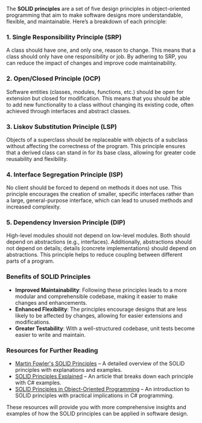 The **SOLID principles** are a set of five design principles in object-oriented programming that aim to make software designs more understandable, flexible, and maintainable. Here’s a breakdown of each principle:

### 1. Single Responsibility Principle (SRP)
A class should have one, and only one, reason to change. This means that a class should only have one responsibility or job. By adhering to SRP, you can reduce the impact of changes and improve code maintainability.

### 2. Open/Closed Principle (OCP)
Software entities (classes, modules, functions, etc.) should be open for extension but closed for modification. This means that you should be able to add new functionality to a class without changing its existing code, often achieved through interfaces and abstract classes.

### 3. Liskov Substitution Principle (LSP)
Objects of a superclass should be replaceable with objects of a subclass without affecting the correctness of the program. This principle ensures that a derived class can stand in for its base class, allowing for greater code reusability and flexibility.

### 4. Interface Segregation Principle (ISP)
No client should be forced to depend on methods it does not use. This principle encourages the creation of smaller, specific interfaces rather than a large, general-purpose interface, which can lead to unused methods and increased complexity.

### 5. Dependency Inversion Principle (DIP)
High-level modules should not depend on low-level modules. Both should depend on abstractions (e.g., interfaces). Additionally, abstractions should not depend on details; details (concrete implementations) should depend on abstractions. This principle helps to reduce coupling between different parts of a program.

### Benefits of SOLID Principles
- **Improved Maintainability**: Following these principles leads to a more modular and comprehensible codebase, making it easier to make changes and enhancements.
- **Enhanced Flexibility**: The principles encourage designs that are less likely to be affected by changes, allowing for easier extensions and modifications.
- **Greater Testability**: With a well-structured codebase, unit tests become easier to write and maintain.

### Resources for Further Reading
- [Martin Fowler's SOLID Principles](https://martinfowler.com/articles/solid.html) – A detailed overview of the SOLID principles with explanations and examples.
- [SOLID Principles Explained](https://www.codeproject.com/Articles/1251148/SOLID-Principles-in-C-Sharp) – An article that breaks down each principle with C# examples.
- [SOLID Principles in Object-Oriented Programming](https://www.tutorialsteacher.com/csharp/solid-principles) – An introduction to SOLID principles with practical implications in C# programming.

These resources will provide you with more comprehensive insights and examples of how the SOLID principles can be applied in software design.